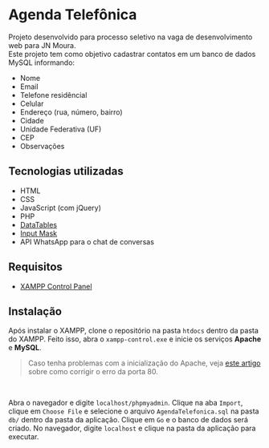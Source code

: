 # Agenda Telefônica
Projeto desenvolvido para processo seletivo na vaga de desenvolvimento web para JN Moura.<br>
Este projeto tem como objetivo cadastrar contatos em um banco de dados MySQL informando:
- Nome
- Email
- Telefone residêncial
- Celular
- Endereço (rua, número, bairro)
- Cidade
- Unidade Federativa (UF)
- CEP
- Observações

## Tecnologias utilizadas
- HTML
- CSS
- JavaScript (com jQuery)
- PHP
- [DataTables](https://datatables.net/)
- [Input Mask](https://github.com/RobinHerbots/Inputmask)
- API WhatsApp para o chat de conversas

## Requisitos
- [XAMPP Control Panel](https://www.apachefriends.org/index.html)

## Instalação
Após instalar o XAMPP, clone o repositório na pasta `htdocs` dentro da pasta do XAMPP. Feito isso, 
abra o `xampp-control.exe` e inicie os serviços **Apache** e **MySQL**.
<br>
> Caso tenha problemas com a inicialização do Apache, veja [este artigo](https://terminaldeinformacao.com/2018/12/12/como-resolver-problema-da-porta-80-ao-subir-apache-xampp-windows-10/) sobre como corrigir o erro da porta 80.

<br>

Abra o navegador e digite `localhost/phpmyadmin`. Clique na aba `Import`, clique em `Choose File` e selecione o arquivo `AgendaTelefonica.sql` 
na pasta `db/` dentro da pasta da aplicação. Clique em `Go` e o banco de dados será criado. No navegador, digite `localhost` e clique na pasta da aplicação para executar.
